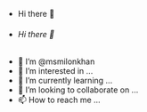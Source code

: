 - Hi there 👋
- ###### Hi there 👋
- 👋 I’m @msmilonkhan
- 👀 I’m interested in ...
- 🌱 I’m currently learning ...
- 💞️ I’m looking to collaborate on ...
- 📫 How to reach me ...
